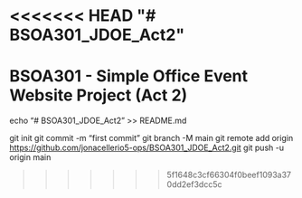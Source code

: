 <<<<<<< HEAD
"# BSOA301_JDOE_Act2" 
=======
# BSOA301 - Simple Office Event Website Project (Act 2)
echo “# BSOA301_JDOE_Act2” >> README.md

git init
git commit -m “first commit”
git branch -M main
git remote add origin https://github.com/jonacellerio5-ops/BSOA301_JDOE_Act2.git
git push -u origin main
>>>>>>> 5f1648c3cf66304f0beef1093a370dd2ef3dcc5c
